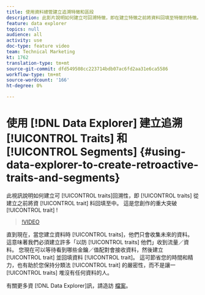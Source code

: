 ```yaml
---
title: 使用資料總管建立追溯特徵和區段
description: 此影片說明如何建立可回溯特徵，即在建立特徵之前將資料回填至特徵的特徵。 這是您特徵創作的一大突破！
feature: data explorer
topics: null
audience: all
activity: use
doc-type: feature video
team: Technical Marketing
kt: 1762
translation-type: tm+mt
source-git-commit: dfd549508cc223714bdb07ac6fd2aa31e6ca5586
workflow-type: tm+mt
source-wordcount: '166'
ht-degree: 0%

---
```



# 使用 [!DNL Data Explorer] 建立追溯 [!UICONTROL Traits] 和 [!UICONTROL Segments] {#using-data-explorer-to-create-retroactive-traits-and-segments}

此視訊說明如何建立可 [!UICONTROL traits]回溯性，即 [!UICONTROL traits] 從建立之前將資 [!UICONTROL trait] 料回填至中。 這是您創作的重大突破 [!UICONTROL trait] !

>[!VIDEO](https://video.tv.adobe.com/v/25169/?quality=12)

直到現在，當您建立資料時 [!UICONTROL traits]，他們只會收集未來的資料。 這意味著我們必須建立許多「以防 [!UICONTROL traits] 他們」收到流量／資料。 您現在可以等待看到哪些金鑰／值配對會接收資料，然後建立 [!UICONTROL trait] 並回填資料 [!UICONTROL trait]。 這可節省您的時間和精力，也有助於您保持分類法 [!UICONTROL trait] 的嚴密性，而不是讓一 [!UICONTROL traits] 堆沒有任何資料的人。

有關更多資 [!DNL Data Explorer]訊，請造訪 [檔案](https://experiencecloud.adobe.com/resources/help/en_US/aam/data-explorer.html)。